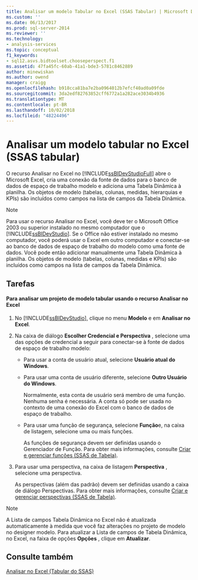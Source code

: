 ```yaml
---
title: Analisar um modelo Tabular no Excel (SSAS Tabular) | Microsoft Docs
ms.custom: ''
ms.date: 06/13/2017
ms.prod: sql-server-2014
ms.reviewer: ''
ms.technology:
- analysis-services
ms.topic: conceptual
f1_keywords:
- sql12.asvs.bidtoolset.chooseperspect.f1
ms.assetid: 47fa45fc-60ab-41a1-bde3-5781c8462889
author: minewiskan
ms.author: owend
manager: craigg
ms.openlocfilehash: b918cca81ba7e2ba0964012b7efcf40ad0a09fde
ms.sourcegitcommit: 3da2edf82763852cff6772a1a282ace3034b4936
ms.translationtype: MT
ms.contentlocale: pt-BR
ms.lasthandoff: 10/02/2018
ms.locfileid: "48224496"
---
```

# <a name="analyze-a-tabular-model-in-excel-ssas-tabular"></a>Analisar um modelo tabular no Excel (SSAS tabular)
  O recurso Analisar no Excel no [!INCLUDE[ssBIDevStudioFull](../../includes/ssbidevstudiofull-md.md)] abre o Microsoft Excel, cria uma conexão da fonte de dados para o banco de dados de espaço de trabalho modelo e adiciona uma Tabela Dinâmica à planilha. Os objetos de modelo (tabelas, colunas, medidas, hierarquias e KPIs) são incluídos como campos na lista de campos da Tabela Dinâmica.  
  
> [!NOTE]  
>  Para usar o recurso Analisar no Excel, você deve ter o Microsoft Office 2003 ou superior instalado no mesmo computador que o [!INCLUDE[ssBIDevStudio](../../includes/ssbidevstudio-md.md)]. Se o Office não estiver instalado no mesmo computador, você poderá usar o Excel em outro computador e conectar-se ao banco de dados de espaço de trabalho do modelo como uma fonte de dados. Você pode então adicionar manualmente uma Tabela Dinâmica à planilha. Os objetos de modelo (tabelas, colunas, medidas e KPIs) são incluídos como campos na lista de campos da Tabela Dinâmica.  
  
## <a name="tasks"></a>Tarefas  
  
#### <a name="to-analyze-a-tabular-model-project-by-using-the-analyze-in-excel-feature"></a>Para analisar um projeto de modelo tabular usando o recurso Analisar no Excel  
  
1.  No [!INCLUDE[ssBIDevStudio](../../includes/ssbidevstudio-md.md)], clique no menu **Modelo** e em **Analisar no Excel**.  
  
2.  Na caixa de diálogo **Escolher Credencial e Perspectiva** , selecione uma das opções de credencial a seguir para conectar-se à fonte de dados de espaço de trabalho modelo:  
  
    -   Para usar a conta de usuário atual, selecione **Usuário atual do Windows**.  
  
    -   Para usar uma conta de usuário diferente, selecione **Outro Usuário do Windows**.  
  
         Normalmente, esta conta de usuário será membro de uma função. Nenhuma senha é necessária. A conta só pode ser usada no contexto de uma conexão do Excel com o banco de dados de espaço de trabalho.  
  
    -   Para usar uma função de segurança, selecione **Função**e, na caixa de listagem, selecione uma ou mais funções.  
  
         As funções de segurança devem ser definidas usando o Gerenciador de Função. Para obter mais informações, consulte [Criar e gerenciar funções &#40;SSAS de Tabela&#41;](roles-ssas-tabular.md).  
  
3.  Para usar uma perspectiva, na caixa de listagem **Perspectiva** , selecione uma perspectiva.  
  
     As perspectivas (além das padrão) devem ser definidas usando a caixa de diálogo Perspectivas. Para obter mais informações, consulte [Criar e gerenciar perspectivas &#40;SSAS de Tabela&#41;](perspectives-ssas-tabular.md).  
  
> [!NOTE]  
>  A Lista de campos Tabela Dinâmica no Excel não é atualizada automaticamente à medida que você faz alterações no projeto de modelo no designer modelo. Para atualizar a Lista de campos de Tabela Dinâmica, no Excel, na faixa de opções **Opções** , clique em **Atualizar**.  
  
## <a name="see-also"></a>Consulte também  
 [Analisar no Excel &#40;Tabular do SSAS&#41;](analyze-in-excel-ssas-tabular.md)  
  
  
